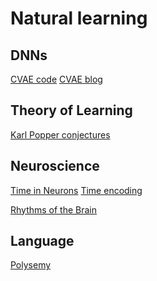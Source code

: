<!-- # require 'kramdown' # puts Kramdown::Document.new(text).to_html) -->
# Natural learning
<!-- Humans, rats and theories of how things learn, but AI techniques for learning-->

## DNNs
[CVAE code](https://wiseodd.github.io/techblog/2016/12/17/conditional-vae/)
[CVAE blog](https://agustinus.kristia.de/techblog/2016/12/17/conditional-vae/)

## Theory of Learning 
[Karl Popper conjectures](https://www.informationphilosopher.com/solutions/philosophers/popper/natural_selection_and_the_emergence_of_mind.html)

## Neuroscience 
[Time in Neurons](https://www.quantamagazine.org/new-clues-to-how-the-brain-maps-time-20160126/)
[Time encoding](https://www.nature.com/articles/s41586-018-0459-6)

[Rhythms of the Brain](https://neurophysics.ucsd.edu/courses/physics_171/Buzsaki%20G.%20Rhythms%20of%20the%20brain.pdf)

## Language
[Polysemy](https://www.thoughtco.com/polysemy-words-and-meanings-1691642)
